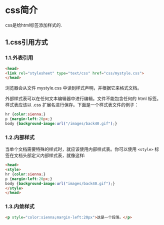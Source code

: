 # css简介
css是给html标签添加样式的.<br>
## 1.css引用方式

### 1.1.外表引用
```html
<head>
<link rel="stylesheet" type="text/css" href="css/mystyle.css">
</head>
```

浏览器会从文件 mystyle.css 中读到样式声明，并根据它来格式文档。<br>

外部样式表可以在任何文本编辑器中进行编辑。文件不能包含任何的 html 标签。样式表应该以 .css 扩展名进行保存。下面是一个样式表文件的例子：<br>

```css
hr {color:sienna;}
p {margin-left:20px;}
body {background-image:url("/images/back40.gif");}
```

### 1.2.内部样式
当单个文档需要特殊的样式时，就应该使用内部样式表。你可以使用 ``<style>`` 标签在文档头部定义内部样式表，就像这样:<br>
```html
<head>
<style>
hr {color:sienna;}
p {margin-left:20px;}
body {background-image:url("images/back40.gif");}
</style>
</head>
```

### 1.3.内敛样式
```html
<p style="color:sienna;margin-left:20px">这是一个段落。</p>
```
